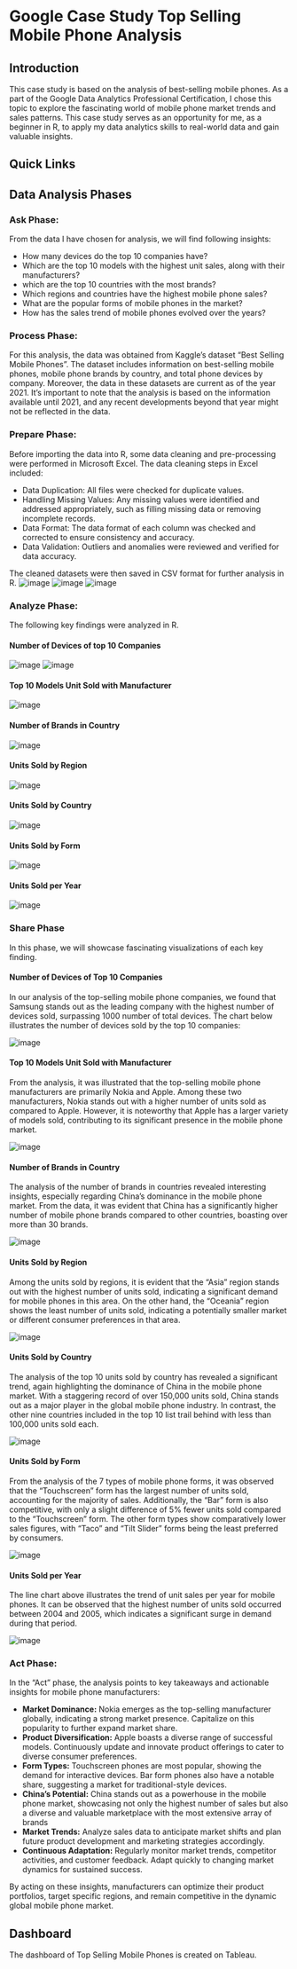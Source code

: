 # Google Case Study Top Selling Mobile Phone Analysis

## Introduction
This case study is based on the analysis of best-selling mobile phones. As a part of the Google Data Analytics Professional Certification, I chose this topic to explore the fascinating world of mobile phone market trends and sales patterns. This case study serves as an opportunity for me, as a beginner in R, to apply my data analytics skills to real-world data and gain valuable insights.

## Quick Links

## Data Analysis Phases

### Ask Phase:
From the data I have chosen for analysis, we will find following insights:
- How many devices do the top 10 companies have?
-	Which are the top 10 models with the highest unit sales, along with their manufacturers?
-	which are the top 10 countries with the most brands?
-	Which regions and countries have the highest mobile phone sales?
-	What are the popular forms of mobile phones in the market?
-	How has the sales trend of mobile phones evolved over the years?

### Process Phase:
For this analysis, the data was obtained from Kaggle’s dataset “Best Selling Mobile Phones”. The dataset includes information on best-selling mobile phones, mobile phone brands by country, and total phone devices by company. Moreover, the data in these datasets are current as of the year 2021. It’s important to note that the analysis is based on the information available until 2021, and any recent developments beyond that year might not be reflected in the data.

### Prepare Phase:
Before importing the data into R, some data cleaning and pre-processing were performed in Microsoft Excel. The data cleaning steps in Excel included:
-	Data Duplication: All files were checked for duplicate values.
-	Handling Missing Values: Any missing values were identified and addressed appropriately, such as filling missing data or removing incomplete records.
-	Data Format: The data format of each column was checked and corrected to ensure consistency and accuracy.
-	Data Validation: Outliers and anomalies were reviewed and verified for data accuracy.

The cleaned datasets were then saved in CSV format for further analysis in R.
![image](https://github.com/Tayyaba-Abro/Google-Case-Study-Top-Selling-Mobile-Phone-Analysis/assets/47588244/26e9d1de-1e64-48dc-8767-18ab9a203b0a)
![image](https://github.com/Tayyaba-Abro/Google-Case-Study-Top-Selling-Mobile-Phone-Analysis/assets/47588244/3cfa79ea-d331-4b4d-9afb-24f8dbc9efc8)
![image](https://github.com/Tayyaba-Abro/Google-Case-Study-Top-Selling-Mobile-Phone-Analysis/assets/47588244/4b260e39-3aa8-49d4-8da8-acc5c649622b)

### Analyze Phase:
The following key findings were analyzed in R.

#### Number of Devices of top 10 Companies

![image](https://github.com/Tayyaba-Abro/Google-Case-Study-Top-Selling-Mobile-Phone-Analysis/assets/47588244/db60b518-040c-4d33-9dfd-5ec2ecda0288)
![image](https://github.com/Tayyaba-Abro/Google-Case-Study-Top-Selling-Mobile-Phone-Analysis/assets/47588244/603f060c-5ad0-42b3-b79d-0f66ca5e8fbf)

#### Top 10 Models Unit Sold with Manufacturer
![image](https://github.com/Tayyaba-Abro/Google-Case-Study-Top-Selling-Mobile-Phone-Analysis/assets/47588244/5f9b802f-d9de-43ba-ab46-866d61d57f9a)

#### Number of Brands in Country
![image](https://github.com/Tayyaba-Abro/Google-Case-Study-Top-Selling-Mobile-Phone-Analysis/assets/47588244/8038525e-a120-42b5-b61e-36c0f96827e1)

#### Units Sold by Region
![image](https://github.com/Tayyaba-Abro/Google-Case-Study-Top-Selling-Mobile-Phone-Analysis/assets/47588244/35d51590-1da2-4e12-8188-4fddcd1ea1cd)

#### Units Sold by Country 
![image](https://github.com/Tayyaba-Abro/Google-Case-Study-Top-Selling-Mobile-Phone-Analysis/assets/47588244/ee4d1e29-bbaf-4ea7-a534-2d2676d3b8cc)

#### Units Sold by Form
![image](https://github.com/Tayyaba-Abro/Google-Case-Study-Top-Selling-Mobile-Phone-Analysis/assets/47588244/38999877-1813-41db-b224-bebd4d8b293c)

#### Units Sold per Year
![image](https://github.com/Tayyaba-Abro/Google-Case-Study-Top-Selling-Mobile-Phone-Analysis/assets/47588244/479ee0d1-b90a-45c6-ab69-16bc365f9a58)

### Share Phase
In this phase, we will showcase fascinating visualizations of each key finding.

#### Number of Devices of Top 10 Companies
In our analysis of the top-selling mobile phone companies, we found that Samsung stands out as the leading company with the highest number of devices sold, surpassing 1000 number of total devices. The chart below illustrates the number of devices sold by the top 10 companies:

![image](https://github.com/Tayyaba-Abro/Google-Case-Study-Top-Selling-Mobile-Phone-Analysis/assets/47588244/cd312d54-defa-4080-b17e-df7dc7abf4f9)

#### Top 10 Models Unit Sold with Manufacturer
From the analysis, it was illustrated that the top-selling mobile phone manufacturers are primarily Nokia and Apple. Among these two manufacturers, Nokia stands out with a higher number of units sold as compared to Apple. However, it is noteworthy that Apple has a larger variety of models sold, contributing to its significant presence in the mobile phone market.

![image](https://github.com/Tayyaba-Abro/Google-Case-Study-Top-Selling-Mobile-Phone-Analysis/assets/47588244/a2426e9e-bcd3-496c-b05c-1779be112484)

#### Number of Brands in Country
The analysis of the number of brands in countries revealed interesting insights, especially regarding China’s dominance in the mobile phone market. From the data, it was evident that China has a significantly higher number of mobile phone brands compared to other countries, boasting over more than 30 brands.

![image](https://github.com/Tayyaba-Abro/Google-Case-Study-Top-Selling-Mobile-Phone-Analysis/assets/47588244/d1c3472e-00d8-4de1-87dd-35e6813d9e55)

#### Units Sold by Region
Among the units sold by regions, it is evident that the “Asia” region stands out with the highest number of units sold, indicating a significant demand for mobile phones in this area. On the other hand, the “Oceania” region shows the least number of units sold, indicating a potentially smaller market or different consumer preferences in that area.

![image](https://github.com/Tayyaba-Abro/Google-Case-Study-Top-Selling-Mobile-Phone-Analysis/assets/47588244/24f1ee48-e1ac-418b-af1a-73c6189a18c2)

#### Units Sold by Country
The analysis of the top 10 units sold by country has revealed a significant trend, again highlighting the dominance of China in the mobile phone market. With a staggering record of over 150,000 units sold, China stands out as a major player in the global mobile phone industry. In contrast, the other nine countries included in the top 10 list trail behind with less than 100,000 units sold each.

![image](https://github.com/Tayyaba-Abro/Google-Case-Study-Top-Selling-Mobile-Phone-Analysis/assets/47588244/5be1ae28-6001-44a5-a1f6-fa0c64deb4c2)

#### Units Sold by Form
From the analysis of the 7 types of mobile phone forms, it was observed that the “Touchscreen” form has the largest number of units sold, accounting for the majority of sales. Additionally, the “Bar” form is also competitive, with only a slight difference of 5% fewer units sold compared to the “Touchscreen” form. The other form types show comparatively lower sales figures, with “Taco” and “Tilt Slider” forms being the least preferred by consumers.

![image](https://github.com/Tayyaba-Abro/Google-Case-Study-Top-Selling-Mobile-Phone-Analysis/assets/47588244/af676235-6f1c-401b-b072-269dc9dbafd1)

#### Units Sold per Year
The line chart above illustrates the trend of unit sales per year for mobile phones. It can be observed that the highest number of units sold occurred between 2004 and 2005, which indicates a significant surge in demand during that period.

![image](https://github.com/Tayyaba-Abro/Google-Case-Study-Top-Selling-Mobile-Phone-Analysis/assets/47588244/7c931ab4-9ba3-4e5d-9e8e-ccbad35f54a9)

### Act Phase:
In the “Act” phase, the analysis points to key takeaways and actionable insights for mobile phone manufacturers:
-	**Market Dominance:** Nokia emerges as the top-selling manufacturer globally, indicating a strong market presence. Capitalize on this popularity to further expand market share.
-	**Product Diversification:** Apple boasts a diverse range of successful models. Continuously update and innovate product offerings to cater to diverse consumer preferences.
-	**Form Types:** Touchscreen phones are most popular, showing the demand for interactive devices. Bar form phones also have a notable share, suggesting a market for traditional-style devices.
-	**China’s Potential:** China stands out as a powerhouse in the mobile phone market, showcasing not only the highest number of sales but also a diverse and valuable marketplace with the most extensive array of brands
-	**Market Trends:** Analyze sales data to anticipate market shifts and plan future product development and marketing strategies accordingly.
-	**Continuous Adaptation:** Regularly monitor market trends, competitor activities, and customer feedback. Adapt quickly to changing market dynamics for sustained success.

By acting on these insights, manufacturers can optimize their product portfolios, target specific regions, and remain competitive in the dynamic global mobile phone market.

## Dashboard
The dashboard of Top Selling Mobile Phones is created on Tableau. 















